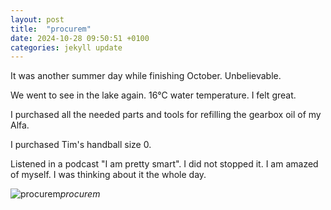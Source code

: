 ```yaml
---
layout: post
title:  "procurem"
date: 2024-10-28 09:50:51 +0100
categories: jekyll update
---
```


It was another summer day while finishing October. Unbelievable.  

We went to see in the lake again. 16°C water temperature. I felt great.   

I purchased all the needed parts and tools for refilling the gearbox oil of my Alfa.   

I purchased Tim's handball size 0.   

Listened in a podcast "I am pretty smart". I did not stopped it. I am amazed of myself. I was thinking about it the whole day. 





![procurem](https://lh3.googleusercontent.com/pw/AP1GczM7NI3lIUoXJzlfLNOZ9qjPa0b5k-8qrvBQynJz99fNJggpeIEosHEqtXH86O5UYvDgUBbQq1CVeatQqQFhfgcO-1p0OvxgewFw93a1X8xlprlQ35I=w0)*procurem*&nbsp;



[jekyll-docs]: https://jekyllrb.com/docs/home
[jekyll-gh]:   https://github.com/jekyll/jekyll
[jekyll-talk]: https://talk.jekyllrb.com/
